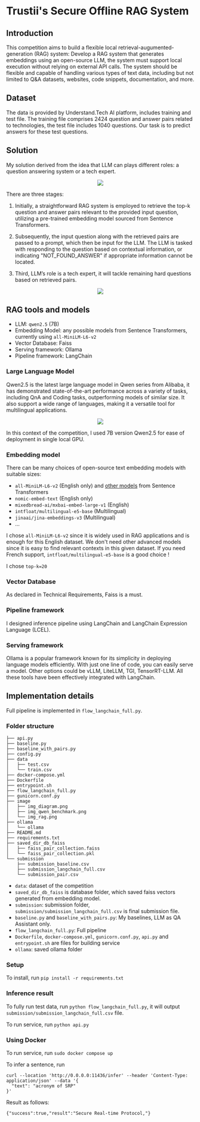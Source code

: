 # Trustii's Secure Offline RAG System

## Introduction
This competition aims to build a flexible local retrieval-augumented-generation (RAG) system: Develop a RAG system that generates embeddings using an open-source LLM, the system must support local execution without relying on external API calls. The system should be flexible and capable of handling various types of text data, including but not limited to Q&A datasets, websites, code snippets, documentation, and more.

## Dataset
The data is provided by Understand.Tech AI platform, includes training and test file. The training file comprises 2424 question and answer pairs related to technologies, the test file includes 1040 questions. Our task is to predict answers for these test questions.


## Solution
My solution derived from the idea that LLM can plays different roles: a question answering system or a tech expert.

<div style="text-align:center"><img src="image/img_rag.png" /></div>

There are three stages:
1. Initially, a straightforward RAG system is employed to retrieve the top-k question and answer pairs relevant to the provided input question, utilizing a pre-trained embedding model sourced from Sentence Transformers. 



2. Subsequently, the input question along with the retrieved pairs are passed to a prompt, which then be input for the LLM. The LLM is tasked with responding to the question based on contextual information, or indicating "NOT_FOUND_ANSWER" if appropriate information cannot be located.


3. Third, LLM’s role is a tech expert, it will tackle remaining hard questions based on retrieved pairs.

<div style="text-align:center"><img src="image/img_diagram.png" /></div>

## RAG tools and models
- LLM: `qwen2.5` (7B)
- Embedding Model: any possible models from Sentence Transformers, currently using `all-MiniLM-L6-v2`
- Vector Database: Faiss
- Serving framework: Ollama
- Pipeline framework: LangChain


### Large Language Model
Qwen2.5 is the latest large language model in Qwen series from Alibaba, it has demonstrated state-of-the-art performance across a variety of tasks, including QnA and Coding tasks, outperforming models of similar size. It also support a wide range of languages, making it a versatile tool for multilingual applications.
<div style="text-align:center"><img src="image/img_qwen_benchmark.png" /></div>

In this context of the competition, I used 7B version Qwen2.5 for ease of deployment in single local GPU.

### Embedding model
There can be many choices of open-source text embedding models with suitable sizes:
- `all-MiniLM-L6-v2` (English only) and [other models](https://www.sbert.net/docs/sentence_transformer/pretrained_models.html) from Sentence Transformers
- `nomic-embed-text` (English only)
- `mixedbread-ai/mxbai-embed-large-v1` (English)
- `intfloat/multilingual-e5-base` (Multilingual)
- `jinaai/jina-embeddings-v3` (Multilingual)
- ...

I chose `all-MiniLM-L6-v2` since it is widely used in RAG applications and is enough for this English dataset. We don't need other advanced models since it is easy to find relevant contexts in this given dataset.
If you need French support, `intfloat/multilingual-e5-base` is a good choice !

I chose `top-k=20`

### Vector Database
As declared in Technical Requirements, Faiss is a must.

### Pipeline framework
I designed inference pipeline using LangChain and LangChain Expression Language (LCEL).

### Serving framework
Ollama is a popular framework known for its simplicity in deploying language models efficiently. With just one line of code, you can easily serve a model.
Other options could be vLLM, LiteLLM, TGI, TensorRT-LLM. All these tools have been effectively integrated with LangChain.

## Implementation details
Full pipeline is implemented in `flow_langchain_full.py`.

### Folder structure
```commandline
├── api.py
├── baseline.py
├── baseline_with_pairs.py
├── config.py
├── data
│   ├── test.csv
│   └── train.csv
├── docker-compose.yml
├── Dockerfile
├── entrypoint.sh
├── flow_langchain_full.py
├── gunicorn.conf.py
├── image
│   ├── img_diagram.png
│   ├── img_qwen_benchmark.png
│   └── img_rag.png
├── ollama
│   └── ollama
├── README.md
├── requirements.txt
├── saved_dir_db_faiss
│   ├── faiss_pair_collection.faiss
│   └── faiss_pair_collection.pkl
└── submission
    ├── submission_baseline.csv
    ├── submission_langchain_full.csv
    └── submission_pair.csv

```
- `data`: dataset of the competition
- `saved_dir_db_faiss` is database folder, which saved faiss vectors generated from embedding model.
- `submission`: submission folder, `submission/submission_langchain_full.csv` is final submission file.
- `baseline.py` and `baseline_with_pairs.py`: My baselines, LLM as QA Assistant only.
- `flow_langchain_full.py`: Full pipeline
- `Dockerfile`, `docker-compose.yml`, `gunicorn.conf.py`, `api.py` and `entrypoint.sh` are files for building service
- `ollama`: saved ollama folder

### Setup
To install, run `pip install -r requirements.txt`

### Inference result
To fully run test data, run `python flow_langchain_full.py`, it will output `submission/submission_langchain_full.csv` file.

To run service, run `python api.py`

### Using Docker
To run service, run `sudo docker compose up`

To infer a sentence, run
```
curl --location 'http://0.0.0.0:11436/infer' --header 'Content-Type: application/json' --data '{
  "text": "acronym of SRP"
}'
```
Result as follows:
```
{"success":true,"result":"Secure Real-time Protocol,"}
```








